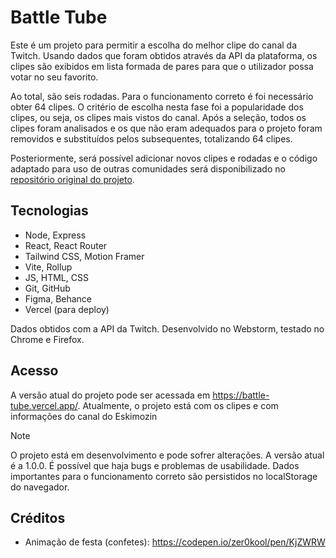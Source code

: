 # Battle Tube

Este é um projeto para permitir a escolha do melhor clipe do canal da Twitch. Usando dados que foram obtidos através da API da plataforma, os clipes são exibidos em lista formada de pares para que o utilizador possa votar no seu favorito.

Ao total, são seis rodadas. Para o funcionamento correto é foi necessário obter 64 clipes. O critério de escolha nesta fase foi a popularidade dos clipes, ou seja, os clipes mais vistos do canal. Após a seleção, todos os clipes foram analisados e os que não eram adequados para o projeto foram removidos e substituídos pelos subsequentes, totalizando 64 clipes.

Posteriormente, será possível adicionar novos clipes e rodadas e o código adaptado para uso de outras comunidades será disponibilizado no [repositório original do projeto](https://github.com/gabriersdev/battle-tube).

## Tecnologias

- Node, Express
- React, React Router
- Tailwind CSS, Motion Framer
- Vite, Rollup
- JS, HTML, CSS
- Git, GitHub
- Figma, Behance
- Vercel (para deploy)

Dados obtidos com a API da Twitch. Desenvolvido no Webstorm, testado no Chrome e Firefox.

## Acesso

A versão atual do projeto pode ser acessada em <https://battle-tube.vercel.app/>. Atualmente, o projeto está com os clipes e com informações do canal do Eskimozin

> [!NOTE]
> O projeto está em desenvolvimento e pode sofrer alterações. A versão atual é a 1.0.0. É possível que haja bugs e problemas de usabilidade. Dados importantes para o funcionamento correto são persistidos no localStorage do navegador.

## Créditos

- Animação de festa (confetes): <https://codepen.io/zer0kool/pen/KjZWRW>